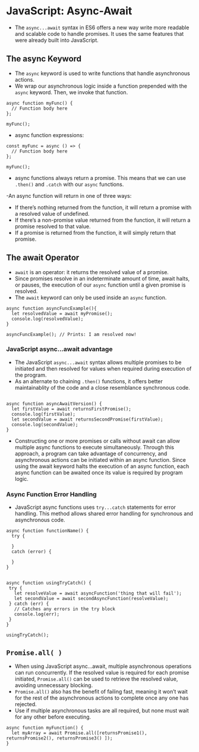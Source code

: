 # JavaScript: Async-Await

- The `async...await` syntax in ES6 offers a new way write more readable and scalable code to handle promises. It uses the same features that were already built into JavaScript.

## The async Keyword
- The `async` keyword is used to write functions that handle asynchronous actions. 
- We wrap our asynchronous logic inside a function prepended with the `async` keyword. Then, we invoke that function.

```
async function myFunc() {
  // Function body here
};
 
myFunc();

```

- async function expressions:

```
const myFunc = async () => {
  // Function body here
};
 
myFunc();

```

- async functions always return a promise. This means that we can use `.then()` and `.catch` with our `async` functions. 

-An async function will return in one of three ways:

  - If there’s nothing returned from the function, it will return a promise with a resolved value of undefined.
  - If there’s a non-promise value returned from the function, it will return a promise resolved to that value.
  - If a promise is returned from the function, it will simply return that promise.

## The await Operator

- `await` is an operator: it returns the resolved value of a promise.
- Since promises resolve in an indeterminate amount of time, await halts, or pauses, the execution of our `async` function until a given promise is resolved.
- The `await` keyword can only be used inside an `async` function.  

```
async function asyncFuncExample(){
  let resolvedValue = await myPromise();
  console.log(resolvedValue);
}
 
asyncFuncExample(); // Prints: I am resolved now!

```

### JavaScript async…await advantage
- The JavaScript `async...await` syntax allows multiple promises to be initiated and then resolved for values when required during execution of the program.
- As an alternate to chaining `.then()` functions, it offers better maintainablity of the code and a close resemblance synchronous code.

```

async function asyncAwaitVersion() {
  let firstValue = await returnsFirstPromise();
  console.log(firstValue);
  let secondValue = await returnsSecondPromise(firstValue);
  console.log(secondValue);
}

```

- Constructing one or more promises or calls without await can allow multiple async functions to execute simultaneously. Through this approach, a program can take advantage of concurrency, and asynchronous actions can be initiated within an async function. Since using the await keyword halts the execution of an async function, each async function can be awaited once its value is required by program logic.

### Async Function Error Handling

- JavaScript async functions uses `try...catch` statements for error handling. This method allows shared error handling for synchronous and asynchronous code.

```
async function functionName() {
  try {
 
  }
  catch (error) {
 
  }
}
 
```

```
async function usingTryCatch() {
 try {
   let resolveValue = await asyncFunction('thing that will fail');
   let secondValue = await secondAsyncFunction(resolveValue);
 } catch (err) {
   // Catches any errors in the try block
   console.log(err);
 }
}
 
usingTryCatch();

```

## `Promise.all( )`
- When using JavaScript async...await, multiple asynchronous operations can run concurrently. If the resolved value is required for each promise initiated, `Promise.all()` can be used to retrieve the resolved value, avoiding unnecessary blocking.
- `Promise.all()` also has the benefit of failing fast, meaning it won’t wait for the rest of the asynchronous actions to complete once any one has rejected.
- Use if multiple asynchronous tasks are all required, but none must wait for any other before executing.

```
async function myFunction() {
  let myArray = await Promise.all([returnsPromise1(), returnsPromise2(), returnsPromise3() ]);
}

```
